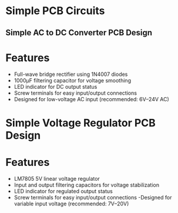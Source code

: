 # Simple PCB Circuits 

## Simple AC to DC Converter PCB Design

# Features

- Full-wave bridge rectifier using 1N4007 diodes  
- 1000µF filtering capacitor for voltage smoothing  
- LED indicator for DC output status  
- Screw terminals for easy input/output connections  
- Designed for low-voltage AC input (recommended: 6V–24V AC)

   
# Simple Voltage Regulator PCB Design

# Features

- LM7805 5V linear voltage regulator
- Input and output filtering capacitors for voltage stabilization
- LED indicator for regulated output status
- Screw terminals for easy input/output connections
 -Designed for variable input voltage (recommended: 7V–20V)




